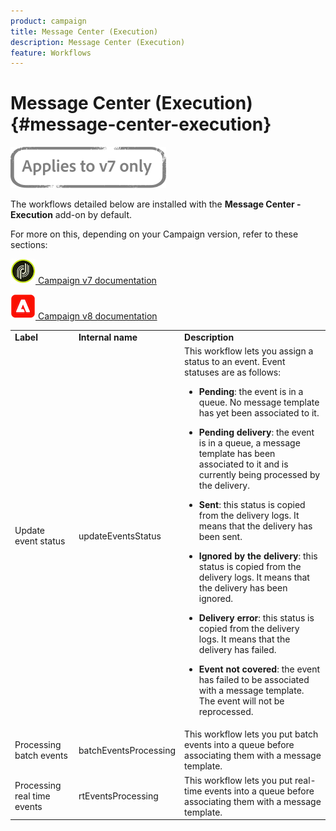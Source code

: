 ```yaml
---
product: campaign
title: Message Center (Execution)
description: Message Center (Execution)
feature: Workflows
---
```


# Message Center (Execution){#message-center-execution}

![](../../assets/v7-only.svg)

The workflows detailed below are installed with the **Message Center - Execution** add-on by default. 

For more on this, depending on your Campaign version, refer to these sections:
  
![](assets/do-not-localize/v7.jpeg)[  Campaign v7 documentation](../../message-center/using/about-transactional-messaging.md)
  
![](assets/do-not-localize/v8.png)[  Campaign v8 documentation](https://experienceleague.adobe.com/docs/campaign/campaign-v8/send/transactional.html)

<table> 
 <tbody> 
  <tr> 
   <td> <strong>Label</strong><br /> </td> 
   <td> <strong>Internal name</strong><br /> </td> 
   <td> <strong>Description</strong><br /> </td> 
  </tr> 
  <tr> 
   <td> <span class="uicontrol">Update event status</span> <br /> </td> 
   <td> <span class="uicontrol">updateEventsStatus</span> <br /> </td> 
   <td> This workflow lets you assign a status to an event. Event statuses are as follows:<br /> 
    <ul> 
     <li> <p><strong>Pending</strong>: the event is in a queue. No message template has yet been associated to it.</p> </li> 
     <li> <p><strong>Pending delivery</strong>: the event is in a queue, a message template has been associated to it and is currently being processed by the delivery.</p> </li> 
     <li> <p><strong>Sent</strong>: this status is copied from the delivery logs. It means that the delivery has been sent.</p> </li> 
     <li> <p><strong>Ignored by the delivery</strong>: this status is copied from the delivery logs. It means that the delivery has been ignored.</p> </li> 
     <li> <p><strong>Delivery error</strong>: this status is copied from the delivery logs. It means that the delivery has failed.</p> </li> 
     <li> <p><strong>Event not covered</strong>: the event has failed to be associated with a message template. The event will not be reprocessed.</p> </li> 
    </ul> </td> 
  </tr> 
  <tr> 
   <td> <span class="uicontrol">Processing batch events</span> <br /> </td> 
   <td> <span class="uicontrol">batchEventsProcessing</span> <br /> </td> 
   <td> This workflow lets you put batch events into a queue before associating them with a message template. <br /> </td> 
  </tr> 
  <tr> 
   <td> <span class="uicontrol">Processing real time events</span> <br /> </td> 
   <td> <span class="uicontrol">rtEventsProcessing</span> <br /> </td> 
   <td> This workflow lets you put real-time events into a queue before associating them with a message template. <br /> </td> 
  </tr> 
 </tbody> 
</table>

